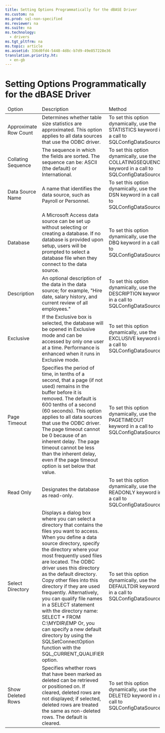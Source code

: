 ```yaml
---
title: Setting Options Programmatically for the dBASE Driver
ms.custom: na
ms.prod: sql-non-specified
ms.reviewer: na
ms.suite: na
ms.technology: 
  - drivers
ms.tgt_pltfrm: na
ms.topic: article
ms.assetid: 336d0fd4-5448-4d8c-b7d9-49e857228e36
translation.priority.ht: 
  - en-gb
---
```

# Setting Options Programmatically for the dBASE Driver
<?xml version="1.0" encoding="utf-8"?>
<developerConceptualDocument xmlns="http://ddue.schemas.microsoft.com/authoring/2003/5" xmlns:xlink="http://www.w3.org/1999/xlink" xmlns:xsi="http://www.w3.org/2001/XMLSchema-instance" xsi:schemaLocation="http://ddue.schemas.microsoft.com/authoring/2003/5 http://dduestorage.blob.core.windows.net/ddueschema/developer.xsd">
  <introduction>
    <table xmlns:caps="http://schemas.microsoft.com/build/caps/2013/11">
      <thead>
        <tr>
          <TD>
            <para>Option</para>
          </TD>
          <TD>
            <para>Description</para>
          </TD>
          <TD>
            <para>Method</para>
          </TD>
        </tr>
      </thead>
      <tbody>
        <tr>
          <TD>
            <para>Approximate Row Count</para>
          </TD>
          <TD>
            <para>Determines whether table size statistics are approximated. This option applies to all data sources that use the ODBC driver.</para>
          </TD>
          <TD>
            <para>To set this option dynamically, use the <legacyBold>STATISTICS</legacyBold> keyword in a call to <legacyLink xlink:href="19909902-054c-4e19-9c06-a212aace13fe">SQLConfigDataSource</legacyLink>.</para>
          </TD>
        </tr>
        <tr>
          <TD>
            <para>Collating Sequence</para>
          </TD>
          <TD>
            <para>The sequence in which the fields are sorted.</para>
            <para>The sequence can be: ASCII (the default) or International.</para>
          </TD>
          <TD>
            <para>To set this option dynamically, use the <legacyBold>COLLATINGSEQUENCE</legacyBold> keyword in a call to <legacyLink xlink:href="19909902-054c-4e19-9c06-a212aace13fe">SQLConfigDataSource</legacyLink>.</para>
          </TD>
        </tr>
        <tr>
          <TD>
            <para>Data Source Name</para>
          </TD>
          <TD>
            <para>A name that identifies the data source, such as Payroll or Personnel.</para>
          </TD>
          <TD>
            <para>To set this option dynamically, use the <legacyBold>DSN</legacyBold> keyword in a call to <legacyLink xlink:href="19909902-054c-4e19-9c06-a212aace13fe">SQLConfigDataSource</legacyLink>.</para>
          </TD>
        </tr>
        <tr>
          <TD>
            <para>Database</para>
          </TD>
          <TD>
            <para>A Microsoft Access data source can be set up without selecting or creating a database. If no database is provided upon setup, users will be prompted to select a database file when they connect to the data source.</para>
          </TD>
          <TD>
            <para>To set this option dynamically, use the <legacyBold>DBQ</legacyBold> keyword in a call to <legacyLink xlink:href="19909902-054c-4e19-9c06-a212aace13fe">SQLConfigDataSource</legacyLink>.</para>
          </TD>
        </tr>
        <tr>
          <TD>
            <para>Description</para>
          </TD>
          <TD>
            <para>An optional description of the data in the data source; for example, "Hire date, salary history, and current review of all employees."</para>
          </TD>
          <TD>
            <para>To set this option dynamically, use the <legacyBold>DESCRIPTION</legacyBold> keyword in a call to <legacyLink xlink:href="19909902-054c-4e19-9c06-a212aace13fe">SQLConfigDataSource</legacyLink>.</para>
          </TD>
        </tr>
        <tr>
          <TD>
            <para>Exclusive</para>
          </TD>
          <TD>
            <para>If the <legacyBold>Exclusive</legacyBold> box is selected, the database will be opened in Exclusive mode and can be accessed by only one user at a time. Performance is enhanced when it runs in Exclusive mode.</para>
          </TD>
          <TD>
            <para>To set this option dynamically, use the <legacyBold>EXCLUSIVE</legacyBold> keyword in a call to <legacyLink xlink:href="19909902-054c-4e19-9c06-a212aace13fe">SQLConfigDataSource</legacyLink>.</para>
          </TD>
        </tr>
        <tr>
          <TD>
            <para>Page Timeout</para>
          </TD>
          <TD>
            <para>Specifies the period of time, in tenths of a second, that a page (if not used) remains in the buffer before it is removed. The default is 600 tenths of a second (60 seconds). This option applies to all data sources that use the ODBC driver.</para>
            <para>The page timeout cannot be 0 because of an inherent delay. The page timeout cannot be less than the inherent delay, even if the page timeout option is set below that value.</para>
          </TD>
          <TD>
            <para>To set this option dynamically, use the <legacyBold>PAGETIMEOUT</legacyBold> keyword in a call to <legacyLink xlink:href="19909902-054c-4e19-9c06-a212aace13fe">SQLConfigDataSource</legacyLink>.</para>
          </TD>
        </tr>
        <tr>
          <TD>
            <para>Read Only</para>
          </TD>
          <TD>
            <para>Designates the database as read-only.</para>
          </TD>
          <TD>
            <para>To set this option dynamically, use the <legacyBold>READONLY</legacyBold> keyword in a call to <legacyLink xlink:href="19909902-054c-4e19-9c06-a212aace13fe">SQLConfigDataSource</legacyLink>.</para>
          </TD>
        </tr>
        <tr>
          <TD>
            <para>Select Directory</para>
          </TD>
          <TD>
            <para>Displays a dialog box where you can select a directory that contains the files you want to access.</para>
            <para>When you define a data source directory, specify the directory where your most frequently used files are located. The ODBC driver uses this directory as the default directory. Copy other files into this directory if they are used frequently. Alternatively, you can qualify file names in a SELECT statement with the directory name:</para>
            <para>SELECT * FROM C:\MYDIR\EMP</para>
            <para>Or, you can specify a new default directory by using the <legacyBold>SQLSetConnectOption</legacyBold> function with the SQL_CURRENT_QUALIFIER option.</para>
          </TD>
          <TD>
            <para>To set this option dynamically, use the <legacyBold>DEFAULTDIR</legacyBold> keyword in a call to <legacyLink xlink:href="19909902-054c-4e19-9c06-a212aace13fe">SQLConfigDataSource</legacyLink>.</para>
          </TD>
        </tr>
        <tr>
          <TD>
            <para>Show Deleted Rows</para>
          </TD>
          <TD>
            <para>Specifies whether rows that have been marked as deleted can be retrieved or positioned on. If cleared, deleted rows are not displayed; if selected, deleted rows are treated the same as non-deleted rows. The default is cleared.</para>
          </TD>
          <TD>
            <para>To set this option dynamically, use the <legacyBold>DELETED</legacyBold> keyword in a call to <legacyLink xlink:href="19909902-054c-4e19-9c06-a212aace13fe">SQLConfigDataSource</legacyLink>.</para>
          </TD>
        </tr>
      </tbody>
    </table>
  </introduction>
  <relatedTopics />
</developerConceptualDocument>